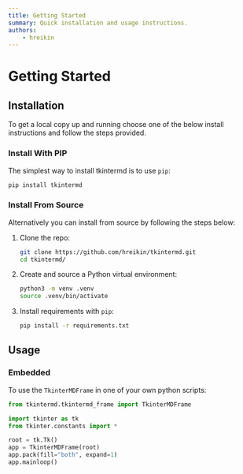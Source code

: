 ```yaml
---
title: Getting Started
summary: Quick installation and usage instructions.
authors:
    - hreikin
---
```

<!-- GETTING STARTED -->
# Getting Started
<!-- ### Prerequisites

This is an example of how to list things you need to use the software and how to install them.
* npm
  ```sh
  npm install npm@latest -g
  ``` -->
## Installation
To get a local copy up and running choose one of the below install instructions and follow the steps provided.

### Install With PIP

The simplest way to install tkintermd is to use `pip`:

```sh
pip install tkintermd
```

### Install From Source

Alternatively you can install from source by following the steps below:

1. Clone the repo:
   ```sh
   git clone https://github.com/hreikin/tkintermd.git
   cd tkintermd/
   ```
2. Create and source a Python virtual environment:
   ```sh
   python3 -m venv .venv
   source .venv/bin/activate
   ```
3. Install requirements with `pip`:
   ```sh
   pip install -r requirements.txt
   ```

<!-- USAGE EXAMPLES -->
## Usage

### Embedded

To use the `TkinterMDFrame` in one of your own python scripts:

```python
from tkintermd.tkintermd_frame import TkinterMDFrame

import tkinter as tk
from tkinter.constants import *

root = tk.Tk()
app = TkinterMDFrame(root)
app.pack(fill="both", expand=1)
app.mainloop()
```
